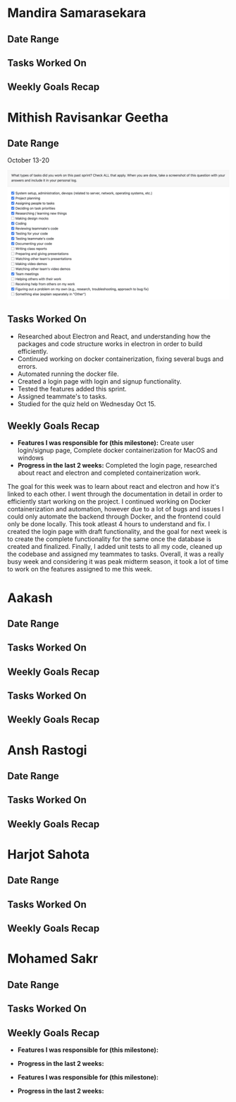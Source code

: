 # Mandira Samarasekara

## Date Range

## Tasks Worked On


## Weekly Goals Recap


# Mithish Ravisankar Geetha

## Date Range
October 13-20

![Mithish Peer Eval SS](images/MithishWeek7.jpg)

## Tasks Worked On

- Researched about Electron and React, and understanding how the packages and code structure works in electron in order to build efficiently.
- Continued working on docker containerization, fixing several bugs and errors.
- Automated running the docker file.
- Created a login page with login and signup functionality.
- Tested the features added this sprint. 
- Assigned teammate's to tasks. 
- Studied for the quiz held on Wednesday Oct 15.

## Weekly Goals Recap
- **Features I was responsible for (this milestone):** Create user login/signup page, Complete docker containerization for MacOS and windows
- **Progress in the last 2 weeks:** Completed the login page, researched about react and electron and completed containerization work. 

The goal for this week was to learn about react and electron and how it's linked to each other. I went through the documentation in detail in order to efficiently start working on the project. I continued working on Docker containerization and automation, however due to a lot of bugs and issues I could only automate the backend through Docker, and the frontend could only be done locally. This took atleast 4 hours to understand and fix. I created the login page with draft functionality, and the goal for next week is to create the complete functionality for the same once the database is created and finalized. Finally, I added unit tests to all my code, cleaned up the codebase and assigned my teammates to tasks. Overall, it was a really busy week and considering it was peak midterm season, it took a lot of time to work on the features assigned to me this week. 

# Aakash 
## Date Range


## Tasks Worked On


## Weekly Goals Recap

## Tasks Worked On

## Weekly Goals Recap


# Ansh Rastogi

## Date Range



## Tasks Worked On


## Weekly Goals Recap

# Harjot Sahota

## Date Range

## Tasks Worked On
## Weekly Goals Recap

# Mohamed Sakr

## Date Range

## Tasks Worked On

## Weekly Goals Recap
- **Features I was responsible for (this milestone):**
- **Progress in the last 2 weeks:** 

- **Features I was responsible for (this milestone):** 
- **Progress in the last 2 weeks:** 
